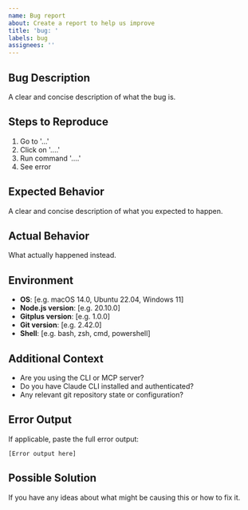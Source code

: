 ```yaml
---
name: Bug report
about: Create a report to help us improve
title: 'bug: '
labels: bug
assignees: ''
---
```


## Bug Description
A clear and concise description of what the bug is.

## Steps to Reproduce
1. Go to '...'
2. Click on '....'
3. Run command '....'
4. See error

## Expected Behavior
A clear and concise description of what you expected to happen.

## Actual Behavior
What actually happened instead.

## Environment
- **OS**: [e.g. macOS 14.0, Ubuntu 22.04, Windows 11]
- **Node.js version**: [e.g. 20.10.0]
- **Gitplus version**: [e.g. 1.0.0]
- **Git version**: [e.g. 2.42.0]
- **Shell**: [e.g. bash, zsh, cmd, powershell]

## Additional Context
- Are you using the CLI or MCP server?
- Do you have Claude CLI installed and authenticated?
- Any relevant git repository state or configuration?

## Error Output
If applicable, paste the full error output:
```
[Error output here]
```

## Possible Solution
If you have any ideas about what might be causing this or how to fix it.